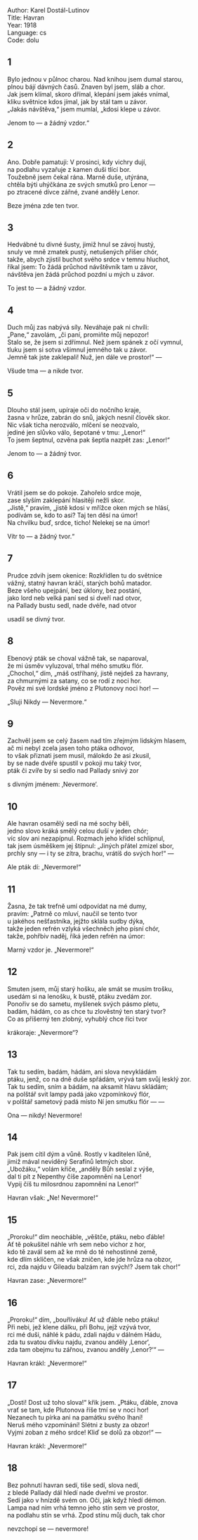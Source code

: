 Author: Karel Dostál-Lutinov  
Title: Havran  
Year: 1918  
Language: cs  
Code: dolu  

## 1

Bylo jednou v půlnoc charou. Nad knihou jsem dumal starou,  
plnou bájí dávných časů. Znaven byl jsem, sláb a chor.  
Jak jsem klímal, skoro dřímal, klepání jsem jakés vnímal,  
kliku světnice kdos jímal, jak by stál tam u závor.  
„Jakás návštěva,“ jsem mumlal, „kdosi klepe u závor.  

Jenom to — a žádný vzdor.“  

## 2

Ano. Dobře pamatuji: V prosinci, kdy vichry dují,  
na podlahu vyzařuje z kamen duši tlící bor.  
Toužebně jsem čekal rána. Marně duše, utýrána,  
chtěla býti uhýčkána ze svých smutků pro Lenor —  
po ztracené dívce zářné, zvané anděly Lenor.  

Beze jména zde ten tvor.  

## 3

Hedvábné tu divné šusty, jimiž hnul se závoj hustý,  
snuly ve mně zmatek pustý, netušených příšer chór,  
takže, abych zjistil buchot svého srdce v temnu hluchot,  
říkal jsem: To žádá průchod návštěvník tam u závor,  
návštěva jen žádá průchod pozdní u mých u závor.  

To jest to — a žádný vzdor.  

## 4

Duch můj zas nabývá síly. Neváhaje pak ni chvíli:  
„Pane,“ zavolám, „či paní, promiňte můj nepozor!  
Stalo se, že jsem si zdřímnul. Než jsem spánek z očí vymnul,  
tluku jsem si sotva všimnul jemného tak u závor.  
Jemně tak jste zaklepali! Nuž, jen dále ve prostor!“ —  

Všude tma — a nikde tvor.  

## 5

Dlouho stál jsem, upíraje oči do nočního kraje,  
žasna v hrůze, zabrán do snů, jakých nesnil člověk skor.  
Nic však ticha nerozválo, mlčení se neozvalo,  
jediné jen slůvko válo, šepotané v tmu: „Lenor!“  
To jsem šeptnul, ozvěna pak šeptla nazpět zas: „Lenor!“  

Jenom to — a žádný tvor.  

## 6

Vrátil jsem se do pokoje. Zahořelo srdce moje,  
zase slyším zaklepání hlasitěji nežli skor.  
„Jistě,“ pravím, „jistě kdosi v mřížce oken mých se hlásí,  
podívám se, kdo to asi? Taj ten děsí na úmor!  
Na chvilku buď, srdce, ticho! Nelekej se na úmor!  

Vítr to — a žádný tvor.“  

## 7

Prudce zdvih jsem okenice: Rozkřídlen tu do světnice  
vážný, statný havran kráčí, starých bohů matador.  
Beze všeho upejpání, bez úklony, bez postání,  
jako lord neb velká paní sed si dveří nad otvor,  
na Pallady bustu sedl, nade dvéře, nad otvor  

usadil se divný tvor.  

## 8

Ebenový pták se choval vážně tak, se naparoval,  
že mi úsměv vyluzoval, trhal mého smutku flór.  
„Chochol,“ dím, „máš ostříhaný, jistě nejdeš za havrany,  
za chmurnými za satany, co se rodí z noci hor.  
Pověz mi své lordské jméno z Plutonovy noci hor! —  

„Sluji Nikdy — Nevermore.“  

## 9

Zachvěl jsem se celý žasem nad tím zřejmým lidským hlasem,  
ač mi nebyl zcela jasen toho ptáka odhovor,  
to však přiznati jsem musil, málokdo že asi zkusil,  
by se nade dvéře spustil v pokoji mu taký tvor,  
pták či zvíře by si sedlo nad Pallady snivý zor  

s divným jménem: ‚Nevermore‘.  

## 10

Ale havran osamělý sedí na mé sochy běli,  
jedno slovo kráká smělý celou duší v jeden chór;  
víc slov ani nezapípnul. Rozmach jeho křídel schlípnul,  
tak jsem úsměškem jej štípnul: „Jiných přátel zmizel sbor,  
prchly sny — i ty se zítra, brachu, vrátíš do svých hor!“ —  

Ale pták dí: „Nevermore!“  

## 11

Žasna, že tak trefně umí odpovídat na mé dumy,  
pravím: „Patrně co mluví, naučil se tento tvor  
u jakéhos nešťastníka, jejžto sklála sudby dýka,  
takže jeden refrén vzlyká všechněch jeho písní chór,  
takže, pohřbiv naděj, říká jeden refrén na úmor:  

Marný vzdor je. „Nevermore!“  

## 12

Smuten jsem, můj starý hošku, ale smát se musím trošku,  
usedám si na lenošku, k bustě, ptáku zvedám zor.  
Ponořiv se do sametu, myšlenek svých pásmo pletu,  
badám, hádám, co as chce tu zlověstný ten starý tvor?  
Co as příšerný ten zlobný, vyhublý chce říci tvor  

krákoraje: „Nevermore“?  

## 13

Tak tu sedím, badám, hádám, ani slova nevykládám  
ptáku, jenž, co na dně duše spřádám, vrývá tam svůj lesklý zor.  
Tak tu sedím, sním a bádám, na aksamit hlavu skládám;  
na polštář svit lampy padá jako vzpomínkový flór,  
v polštář sametový padá místo Ní jen smutku flór — —  

Ona — nikdy! Nevermore!  

## 14

Pak jsem cítil dým a vůně. Rostly v kaditelen lůně,  
jimiž mával neviděný Serafínů letmých sbor.  
„Ubožáku,“ volám křiče, „anděly Bůh seslal z výše,  
dal ti pít z Nepenthy číše zapomnění na Lenor!  
Vypij číš tu milosrdnou zapomnění na Lenor!“  

Havran však: „Ne! Nevermore!“  

## 15

„Proroku!“ dím neocháble, „věštče, ptáku, nebo ďáble!  
Ať tě pokušitel náhle vrh sem nebo vichor z hor,  
kdo tě zavál sem až ke mně do té nehostinné země,  
kde dlím sklíčen, ne však zničen, kde jde hrůza na obzor,  
rci, zda najdu v Gileadu balzám ran svých!? Jsem tak chor!“  

Havran zase: „Nevermore!“  

## 16

„Proroku!“ dím, „bouřliváku! Ať už ďáble nebo ptáku!  
Při nebi, jež klene dálku, při Bohu, jejž vzývá tvor,  
rci mé duši, náhlé k pádu, zdali najdu v dálném Hádu,  
zda tu svatou dívku najdu, zvanou anděly ‚Lenor‘,  
zda tam obejmu tu zářnou, zvanou anděly ‚Lenor?‘“ —  

Havran krákl: „Nevermore!“  

## 17

„Dosti! Dost už toho slova!“ křik jsem. „Ptáku, ďáble, znova  
vrať se tam, kde Plutonova říše tmí se v noci hor!  
Nezanech tu pírka ani na památku svého lhaní!  
Neruš mého vzpomínání! Slétni z busty za obzor!  
Vyjmi zoban z mého srdce! Kliď se dolů za obzor!“ —  

Havran krákl: „Nevermore!“  

## 18

Bez pohnutí havran sedí, tiše sedí, slova nedí,  
z bledé Pallady dál hledí nade dveřmi ve prostor.  
Sedí jako v hnízdě svém on. Oči, jak když hledí démon.  
Lampa nad ním vrhá temno jeho stín sem ve prostor,  
na podlahu stín se vrhá. Zpod stínu můj duch, tak chor  

nevzchopí se — nevermore!  
